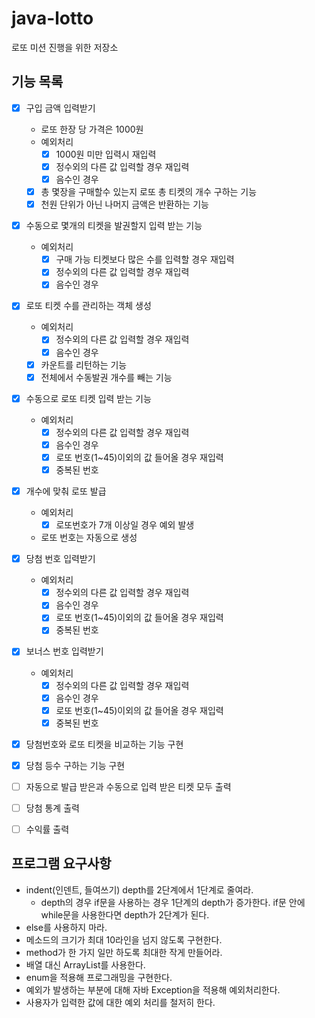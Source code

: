 # java-lotto
로또 미션 진행을 위한 저장소

## 기능 목록

- [x] 구입 금액 입력받기
    - 로또 한장 당 가격은 1000원
    - 예외처리
        - [x] 1000원 미만 입력시 재입력        
        - [x] 정수외의 다른 값 입력할 경우 재입력
        - [x] 음수인 경우
    - [x] 총 몇장을 구매할수 있는지 로또 총 티켓의 개수 구하는 기능
    - [x] 천원 단위가 아닌 나머지 금액은 반환하는 기능
   
- [x] 수동으로 몇개의 티켓을 발권할지 입력 받는 기능
    - 예외처리
        - [x] 구매 가능 티켓보다 많은 수를 입력할 경우 재입력
        - [x] 정수외의 다른 값 입력할 경우 재입력
        - [x] 음수인 경우
- [x] 로또 티켓 수를 관리하는 객체 생성
    - 예외처리
        - [x] 정수외의 다른 값 입력할 경우 재입력
        - [x] 음수인 경우
    - [x] 카운트를 리턴하는 기능
    - [x] 전체에서 수동발권 개수를 빼는 기능
- [x] 수동으로 로또 티켓 입력 받는 기능
    - 예외처리
        - [x] 정수외의 다른 값 입력할 경우 재입력
        - [x] 음수인 경우
        - [x] 로또 번호(1~45)이외의 값 들어올 경우 재입력
        - [x] 중복된 번호 
- [x] 개수에 맞춰 로또 발급
    - 예외처리 
        - [x] 로또번호가 7개 이상일 경우 예외 발생
    - 로또 번호는 자동으로 생성
    
- [x] 당첨 번호 입력받기
    - 예외처리
        - [x] 정수외의 다른 값 입력할 경우 재입력
        - [x] 음수인 경우
        - [x] 로또 번호(1~45)이외의 값 들어올 경우 재입력
        - [x] 중복된 번호
- [x] 보너스 번호 입력받기
    - 예외처리
        - [x] 정수외의 다른 값 입력할 경우 재입력
        - [x] 음수인 경우
        - [x] 로또 번호(1~45)이외의 값 들어올 경우 재입력
        - [x] 중복된 번호
- [x] 당첨번호와 로또 티켓을 비교하는 기능 구현

- [x] 당첨 등수 구하는 기능 구현
- [ ] 자동으로 발급 받은과 수동으로 입력 받은 티켓 모두 출력
- [ ] 당첨 통계 출력
- [ ] 수익률 출력

## 프로그램 요구사항

- indent(인덴트, 들여쓰기) depth를 2단계에서 1단계로 줄여라.
    - depth의 경우 if문을 사용하는 경우 1단계의 depth가 증가한다. 
    if문 안에 while문을 사용한다면 depth가 2단계가 된다.
- else를 사용하지 마라.
- 메소드의 크기가 최대 10라인을 넘지 않도록 구현한다.
- method가 한 가지 일만 하도록 최대한 작게 만들어라.
- 배열 대신 ArrayList를 사용한다.
- enum을 적용해 프로그래밍을 구현한다.
- 예외가 발생하는 부분에 대해 자바 Exception을 적용해 예외처리한다.
- 사용자가 입력한 값에 대한 예외 처리를 철저히 한다.